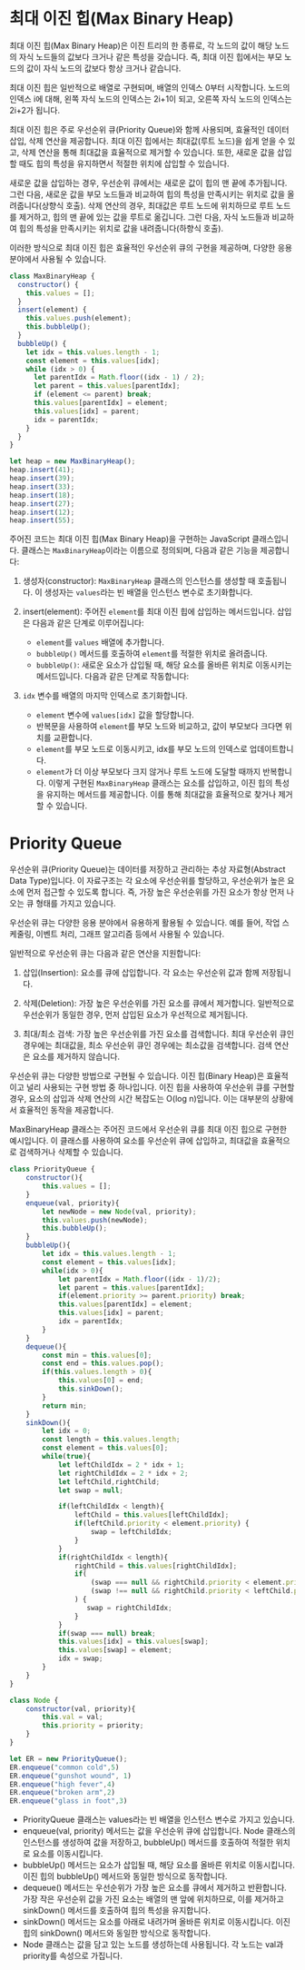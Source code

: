 # 최대 이진 힙(Max Binary Heap)

최대 이진 힙(Max Binary Heap)은 이진 트리의 한 종류로, 각 노드의 값이 해당 노드의 자식 노드들의 값보다 크거나 같은 특성을 갖습니다. 즉, 최대 이진 힙에서는 부모 노드의 값이 자식 노드의 값보다 항상 크거나 같습니다.

최대 이진 힙은 일반적으로 배열로 구현되며, 배열의 인덱스 0부터 시작합니다. 노드의 인덱스 i에 대해, 왼쪽 자식 노드의 인덱스는 2i+1이 되고, 오른쪽 자식 노드의 인덱스는 2i+2가 됩니다.

최대 이진 힙은 주로 우선순위 큐(Priority Queue)와 함께 사용되며, 효율적인 데이터 삽입, 삭제 연산을 제공합니다. 최대 이진 힙에서는 최대값(루트 노드)을 쉽게 얻을 수 있고, 삭제 연산을 통해 최대값을 효율적으로 제거할 수 있습니다. 또한, 새로운 값을 삽입할 때도 힙의 특성을 유지하면서 적절한 위치에 삽입할 수 있습니다.

새로운 값을 삽입하는 경우, 우선순위 큐에서는 새로운 값이 힙의 맨 끝에 추가됩니다. 그런 다음, 새로운 값을 부모 노드들과 비교하여 힙의 특성을 만족시키는 위치로 값을 올려줍니다(상향식 호출). 삭제 연산의 경우, 최대값은 루트 노드에 위치하므로 루트 노드를 제거하고, 힙의 맨 끝에 있는 값을 루트로 옮깁니다. 그런 다음, 자식 노드들과 비교하여 힙의 특성을 만족시키는 위치로 값을 내려줍니다(하향식 호출).

이러한 방식으로 최대 이진 힙은 효율적인 우선순위 큐의 구현을 제공하며, 다양한 응용 분야에서 사용될 수 있습니다.

```js
class MaxBinaryHeap {
  constructor() {
    this.values = [];
  }
  insert(element) {
    this.values.push(element);
    this.bubbleUp();
  }
  bubbleUp() {
    let idx = this.values.length - 1;
    const element = this.values[idx];
    while (idx > 0) {
      let parentIdx = Math.floor((idx - 1) / 2);
      let parent = this.values[parentIdx];
      if (element <= parent) break;
      this.values[parentIdx] = element;
      this.values[idx] = parent;
      idx = parentIdx;
    }
  }
}

let heap = new MaxBinaryHeap();
heap.insert(41);
heap.insert(39);
heap.insert(33);
heap.insert(18);
heap.insert(27);
heap.insert(12);
heap.insert(55);
```

주어진 코드는 최대 이진 힙(Max Binary Heap)을 구현하는 JavaScript 클래스입니다. 클래스는 `MaxBinaryHeap`이라는 이름으로 정의되며, 다음과 같은 기능을 제공합니다:

1. 생성자(constructor): `MaxBinaryHeap` 클래스의 인스턴스를 생성할 때 호출됩니다. 이 생성자는 `values`라는 빈 배열을 인스턴스 변수로 초기화합니다.

2. insert(element): 주어진 `element`를 최대 이진 힙에 삽입하는 메서드입니다. 삽입은 다음과 같은 단계로 이루어집니다:
   - `element`를 `values` 배열에 추가합니다.
   - `bubbleUp()` 메서드를 호출하여 `element`를 적절한 위치로 올려줍니다.
   - `bubbleUp()`: 새로운 요소가 삽입될 때, 해당 요소를 올바른 위치로 이동시키는 메서드입니다. 다음과 같은 단계로 작동합니다:

3. `idx` 변수를 배열의 마지막 인덱스로 초기화합니다.
   - `element` 변수에 `values[idx]` 값을 할당합니다.
   - 반복문을 사용하여 `element`를 부모 노드와 비교하고, 값이 부모보다 크다면 위치를 교환합니다.
   - `element`를 부모 노드로 이동시키고, idx를 부모 노드의 인덱스로 업데이트합니다.
   - `element`가 더 이상 부모보다 크지 않거나 루트 노드에 도달할 때까지 반복합니다.
이렇게 구현된 `MaxBinaryHeap` 클래스는 요소를 삽입하고, 이진 힙의 특성을 유지하는 메서드를 제공합니다. 이를 통해 최대값을 효율적으로 찾거나 제거할 수 있습니다.

# Priority Queue

우선순위 큐(Priority Queue)는 데이터를 저장하고 관리하는 추상 자료형(Abstract Data Type)입니다. 이 자료구조는 각 요소에 우선순위를 할당하고, 우선순위가 높은 요소에 먼저 접근할 수 있도록 합니다. 즉, 가장 높은 우선순위를 가진 요소가 항상 먼저 나오는 큐 형태를 가지고 있습니다.

우선순위 큐는 다양한 응용 분야에서 유용하게 활용될 수 있습니다. 예를 들어, 작업 스케줄링, 이벤트 처리, 그래프 알고리즘 등에서 사용될 수 있습니다.

일반적으로 우선순위 큐는 다음과 같은 연산을 지원합니다:

1. 삽입(Insertion): 요소를 큐에 삽입합니다. 각 요소는 우선순위 값과 함께 저장됩니다.

2. 삭제(Deletion): 가장 높은 우선순위를 가진 요소를 큐에서 제거합니다. 일반적으로 우선순위가 동일한 경우, 먼저 삽입된 요소가 우선적으로 제거됩니다.

3. 최대/최소 검색: 가장 높은 우선순위를 가진 요소를 검색합니다. 최대 우선순위 큐인 경우에는 최대값을, 최소 우선순위 큐인 경우에는 최소값을 검색합니다. 검색 연산은 요소를 제거하지 않습니다.

우선순위 큐는 다양한 방법으로 구현될 수 있습니다. 이진 힙(Binary Heap)은 효율적이고 널리 사용되는 구현 방법 중 하나입니다. 이진 힙을 사용하여 우선순위 큐를 구현할 경우, 요소의 삽입과 삭제 연산의 시간 복잡도는 O(log n)입니다. 이는 대부분의 상황에서 효율적인 동작을 제공합니다.

MaxBinaryHeap 클래스는 주어진 코드에서 우선순위 큐를 최대 이진 힙으로 구현한 예시입니다. 이 클래스를 사용하여 요소를 우선순위 큐에 삽입하고, 최대값을 효율적으로 검색하거나 삭제할 수 있습니다.

```js
class PriorityQueue {
    constructor(){
        this.values = [];
    }
    enqueue(val, priority){
        let newNode = new Node(val, priority);
        this.values.push(newNode);
        this.bubbleUp();
    }
    bubbleUp(){
        let idx = this.values.length - 1;
        const element = this.values[idx];
        while(idx > 0){
            let parentIdx = Math.floor((idx - 1)/2);
            let parent = this.values[parentIdx];
            if(element.priority >= parent.priority) break;
            this.values[parentIdx] = element;
            this.values[idx] = parent;
            idx = parentIdx;
        }
    }
    dequeue(){
        const min = this.values[0];
        const end = this.values.pop();
        if(this.values.length > 0){
            this.values[0] = end;
            this.sinkDown();
        }
        return min;
    }
    sinkDown(){
        let idx = 0;
        const length = this.values.length;
        const element = this.values[0];
        while(true){
            let leftChildIdx = 2 * idx + 1;
            let rightChildIdx = 2 * idx + 2;
            let leftChild,rightChild;
            let swap = null;

            if(leftChildIdx < length){
                leftChild = this.values[leftChildIdx];
                if(leftChild.priority < element.priority) {
                    swap = leftChildIdx;
                }
            }
            if(rightChildIdx < length){
                rightChild = this.values[rightChildIdx];
                if(
                    (swap === null && rightChild.priority < element.priority) || 
                    (swap !== null && rightChild.priority < leftChild.priority)
                ) {
                   swap = rightChildIdx;
                }
            }
            if(swap === null) break;
            this.values[idx] = this.values[swap];
            this.values[swap] = element;
            idx = swap;
        }
    }
}

class Node {
    constructor(val, priority){
        this.val = val;
        this.priority = priority;
    }
}

let ER = new PriorityQueue();
ER.enqueue("common cold",5)
ER.enqueue("gunshot wound", 1)
ER.enqueue("high fever",4)
ER.enqueue("broken arm",2)
ER.enqueue("glass in foot",3)

```

- PriorityQueue 클래스는 values라는 빈 배열을 인스턴스 변수로 가지고 있습니다.
- enqueue(val, priority) 메서드는 값을 우선순위 큐에 삽입합니다. Node 클래스의 인스턴스를 생성하여 값을 저장하고, bubbleUp() 메서드를 호출하여 적절한 위치로 요소를 이동시킵니다.
- bubbleUp() 메서드는 요소가 삽입될 때, 해당 요소를 올바른 위치로 이동시킵니다. 이진 힙의 bubbleUp() 메서드와 동일한 방식으로 동작합니다.
- dequeue() 메서드는 우선순위가 가장 높은 요소를 큐에서 제거하고 반환합니다. 가장 작은 우선순위 값을 가진 요소는 배열의 맨 앞에 위치하므로, 이를 제거하고 sinkDown() 메서드를 호출하여 힙의 특성을 유지합니다.
- sinkDown() 메서드는 요소를 아래로 내려가며 올바른 위치로 이동시킵니다. 이진 힙의 sinkDown() 메서드와 동일한 방식으로 동작합니다.
- Node 클래스는 값을 담고 있는 노드를 생성하는데 사용됩니다. 각 노드는 val과 priority를 속성으로 가집니다.

